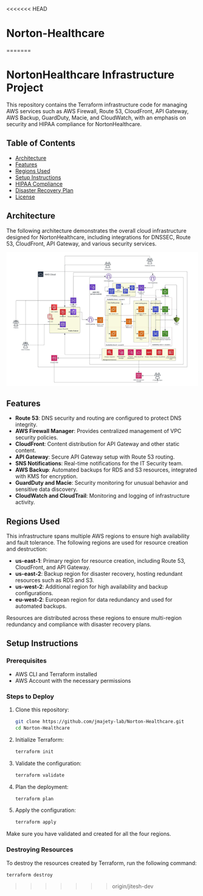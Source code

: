 <<<<<<< HEAD
# Norton-Healthcare
=======
# NortonHealthcare Infrastructure Project

This repository contains the Terraform infrastructure code for managing AWS services such as AWS Firewall, Route 53, CloudFront, API Gateway, AWS Backup, GuardDuty, Macie, and CloudWatch, with an emphasis on security and HIPAA compliance for NortonHealthcare.

## Table of Contents
- [Architecture](#architecture)
- [Features](#features)
- [Regions Used](#regions-used)
- [Setup Instructions](#setup-instructions)
- [HIPAA Compliance](#hipaa-compliance)
- [Disaster Recovery Plan](#disaster-recovery-plan)
- [License](#license)

## Architecture

The following architecture demonstrates the overall cloud infrastructure designed for NortonHealthcare, including integrations for DNSSEC, Route 53, CloudFront, API Gateway, and various security services.

![NortonHealthcare Architecture](NortonHealthcare.jpeg)

## Features
- **Route 53**: DNS security and routing are configured to protect DNS integrity.
- **AWS Firewall Manager**: Provides centralized management of VPC security policies.
- **CloudFront**: Content distribution for API Gateway and other static content.
- **API Gateway**: Secure API Gateway setup with Route 53 routing.
- **SNS Notifications**: Real-time notifications for the IT Security team.
- **AWS Backup**: Automated backups for RDS and S3 resources, integrated with KMS for encryption.
- **GuardDuty and Macie**: Security monitoring for unusual behavior and sensitive data discovery.
- **CloudWatch and CloudTrail**: Monitoring and logging of infrastructure activity.

## Regions Used

This infrastructure spans multiple AWS regions to ensure high availability and fault tolerance. The following regions are used for resource creation and destruction:

- **us-east-1**: Primary region for resource creation, including Route 53, CloudFront, and API Gateway.
- **us-east-2**: Backup region for disaster recovery, hosting redundant resources such as RDS and S3.
- **us-west-2**: Additional region for high availability and backup configurations.
- **eu-west-2**: European region for data redundancy and used for automated backups.

Resources are distributed across these regions to ensure multi-region redundancy and compliance with disaster recovery plans.

## Setup Instructions

### Prerequisites
- AWS CLI and Terraform installed
- AWS Account with the necessary permissions

### Steps to Deploy
1. Clone this repository:
    ```bash
    git clone https://github.com/jmajety-lab/Norton-Healthcare.git
    cd Norton-Healthcare
    ```
2. Initialize Terraform:
    ```bash
    terraform init
    ```
3. Validate the configuration:
    ```bash
    terraform validate
    ```
4. Plan the deployment:
    ```bash
    terraform plan
    ```
5. Apply the configuration:
    ```bash
    terraform apply
    ```

Make sure you have validated and created for all the four regions.

### Destroying Resources

To destroy the resources created by Terraform, run the following command:

```bash
terraform destroy
```
>>>>>>> origin/jitesh-dev
